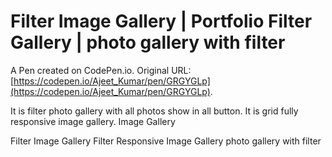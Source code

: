 # Filter Image  Gallery | Portfolio Filter Gallery | photo gallery with filter

A Pen created on CodePen.io. Original URL: [https://codepen.io/Ajeet_Kumar/pen/GRGYGLp](https://codepen.io/Ajeet_Kumar/pen/GRGYGLp).

It is filter photo gallery with all photos show in all button.  It is grid fully responsive image gallery.   Image Gallery

Filter Image  Gallery
 Filter Responsive Image Gallery
photo gallery with filter